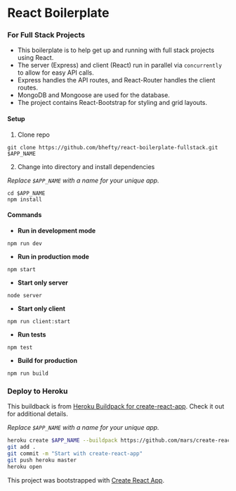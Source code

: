 # React Boilerplate
### For Full Stack Projects

- This boilerplate is to help get up and running with full stack projects using React.
- The server (Express) and client (React) run in parallel via `concurrently` to allow for easy API calls.
- Express handles the API routes, and React-Router handles the client routes.
- MongoDB and Mongoose are used for the database.
- The project contains React-Bootstrap for styling and grid layouts.

#### Setup
1. Clone repo

`git clone https://github.com/bhefty/react-boilerplate-fullstack.git $APP_NAME`

2. Change into directory and install dependencies

*Replace `$APP_NAME` with a name for your unique app.*
```
cd $APP_NAME
npm install
```


#### Commands
- **Run in development mode**

`npm run dev`

- **Run in production mode**

`npm start`

- **Start only server**

`node server`

- **Start only client**

`npm run client:start`

- **Run tests**

`npm test`

- **Build for production**

`npm run build`



### Deploy to Heroku
This buildback is from [Heroku Buildpack for create-react-app](https://github.com/mars/create-react-app-buildpack). Check it out for additional details.

*Replace `$APP_NAME` with a name for your unique app.*

```bash
heroku create $APP_NAME --buildpack https://github.com/mars/create-react-app-buildpack.git
git add .
git commit -m "Start with create-react-app"
git push heroku master
heroku open
```


This project was bootstrapped with [Create React App](https://github.com/facebookincubator/create-react-app).

